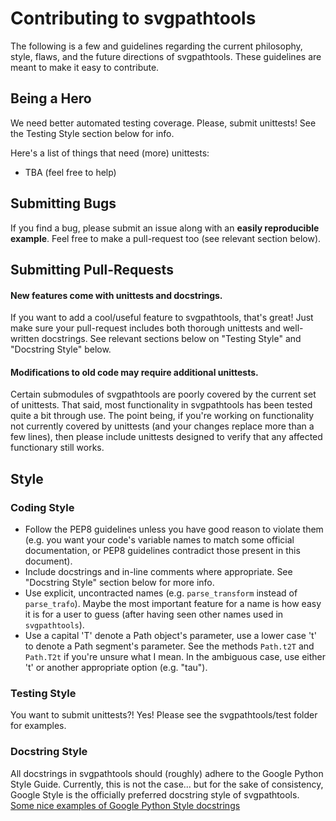 # Contributing to svgpathtools

The following is a few and guidelines regarding the current philosophy, style,
flaws, and the future directions of svgpathtools.  These guidelines are meant
to make it easy to contribute.

## Being a Hero
We need better automated testing coverage.  Please, submit unittests!  See the
Testing Style section below for info.

Here's a list of things that need (more) unittests:
* TBA (feel free to help)

## Submitting Bugs
If you find a bug, please submit an issue along with an **easily reproducible
example**.  Feel free to make a pull-request too (see relevant section below).


## Submitting Pull-Requests

#### New features come with unittests and docstrings.
If you want to add a cool/useful feature to svgpathtools, that's great!  Just
make sure your pull-request includes both thorough unittests and well-written
docstrings.  See relevant sections below on "Testing Style" and
"Docstring Style" below.


#### Modifications to old code may require additional unittests.
Certain submodules of svgpathtools are poorly covered by the current set of
unittests.  That said, most functionality in svgpathtools has been tested quite
a bit through use.
The point being, if you're working on functionality not currently covered by
unittests (and your changes replace more than a few lines), then please include
unittests designed to verify that any affected functionary still works.


## Style

### Coding Style
* Follow the PEP8 guidelines unless you have good reason to violate them (e.g.
you want your code's variable names to match some official documentation, or
PEP8 guidelines contradict those present in this document).
* Include docstrings and in-line comments where appropriate.  See
"Docstring Style" section below for more info.
* Use explicit, uncontracted names (e.g. `parse_transform` instead of
`parse_trafo`).   Maybe the most important feature for a name is how easy it is
for a user to guess (after having seen other names used in `svgpathtools`).
* Use a capital 'T' denote a Path object's parameter, use a lower case 't' to
denote a Path segment's parameter.  See the methods `Path.t2T` and `Path.T2t`
if you're unsure what I mean.  In the ambiguous case, use either 't' or another
appropriate option (e.g. "tau").


### Testing Style
You want to submit unittests?!  Yes!  Please see the svgpathtools/test folder
for examples.


### Docstring Style
All docstrings in svgpathtools should (roughly) adhere to the Google Python
Style Guide.  Currently, this is not the case... but for the sake of
consistency, Google Style is the officially preferred docstring style of
svgpathtools.
[Some nice examples of Google Python Style docstrings](
https://sphinxcontrib-napoleon.readthedocs.io/en/latest/example_google.html)
